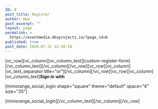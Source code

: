 ```yaml
---
ID: 8
post_title: Register
author: Hwa
post_excerpt: ""
layout: page
permalink: >
  https://eventmedia.dbsprojects.ie/?page_id=8
published: true
post_date: 2020-07-31 22:30:10
---
```

[vc_row][vc_column][vc_column_text][custom-register-form][/vc_column_text][/vc_column][/vc_row][vc_row][vc_column][vc_text_separator title="or"][/vc_column][/vc_row][vc_row][vc_column][vc_column_text]<strong>Sign in with</strong>

[miniorange_social_login shape="square" theme="default" space="4" size="35"]

[miniorange_social_login][/vc_column_text][/vc_column][/vc_row]